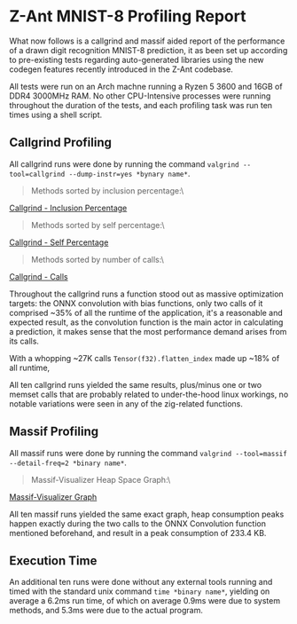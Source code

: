 # Z-Ant MNIST-8 Profiling Report

What now follows is a callgrind and massif aided report of the performance of a drawn digit recognition MNIST-8 prediction, it as been set up according to pre-existing tests regarding auto-generated libraries using the new codegen features recently introduced in the Z-Ant codebase.

All tests were run on an Arch machne running a Ryzen 5 3600 and 16GB of DDR4 3000MHz RAM. No other CPU-Intensive processes were running throughout the duration of the tests, and each profiling task was run ten times using a shell script.

## Callgrind Profiling

All callgrind runs were done by running the command `valgrind --tool=callgrind --dump-instr=yes *bynary name*`.

>Methods sorted by inclusion percentage:\

[Callgrind - Inclusion Percentage](/screenshot-incl.png)

>Methods sorted by self percentage:\

[Callgrind - Self Percentage](/screenshot-inclself.png)

>Methods sorted by number of calls:\

[Callgrind - Calls](/screenshot-callsnum.png)

Throughout the callgrind runs a function stood out as massive optimization targets: the ONNX convolution with bias functions, only two calls of it comprised ~35% of all the runtime of the application, it's a reasonable and expected result, as the convolution function is the main actor in calculating a prediction, it makes sense that the most performance demand arises from its calls.

With a whopping ~27K calls `Tensor(f32).flatten_index` made up ~18% of all runtime,

All ten callgrind runs yielded the same results, plus/minus one or two memset calls that are probably related to under-the-hood linux workings, no notable variations were seen in any of the zig-related functions.

## Massif Profiling

All massif runs were done by running the command `valgrind --tool=massif --detail-freq=2 *binary name*`.

>Massif-Visualizer Heap Space Graph:\

[Massif-Visualizer Graph](/screenshot-heapgraph.png)

All ten massif runs yielded the same exact graph, heap consumption peaks happen exactly during the two calls to the ONNX Convolution function mentioned beforehand, and result in a peak consumption of 233.4 KB.

## Execution Time

An additional ten runs were done without any external tools running and timed with the standard unix command `time *binary name*`, yielding on average a 6.2ms run time, of which on average 0.9ms were due to system methods, and 5.3ms were due to the actual program.